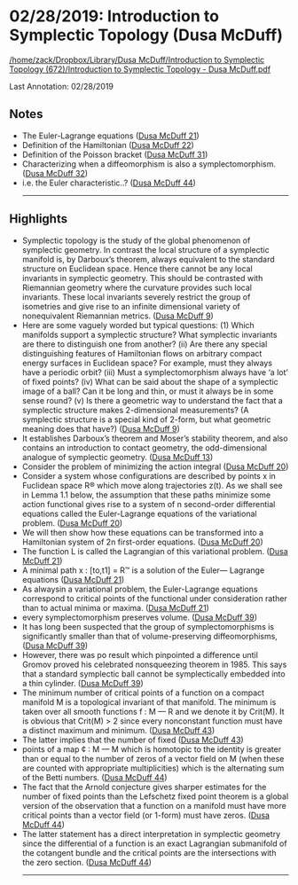 # 02/28/2019: Introduction to Symplectic Topology (Dusa McDuff)

<a href='file:////home/zack/Dropbox/Library/Dusa McDuff/Introduction to Symplectic Topology (672)/Introduction to Symplectic Topology - Dusa McDuff.pdf' target='_blank'>/home/zack/Dropbox/Library/Dusa McDuff/Introduction to Symplectic Topology (672)/Introduction to Symplectic Topology - Dusa McDuff.pdf</a>

Last Annotation: 02/28/2019

## Notes

- The Euler-Lagrange equations (<a href="file:////home/zack/Dropbox/Library/Dusa McDuff/Introduction to Symplectic Topology (672)/Introduction to Symplectic Topology - Dusa McDuff.pdf#page=21" target="_blank">Dusa McDuff 21</a>)
- Definition of the Hamiltonian (<a href="file:////home/zack/Dropbox/Library/Dusa McDuff/Introduction to Symplectic Topology (672)/Introduction to Symplectic Topology - Dusa McDuff.pdf#page=22" target="_blank">Dusa McDuff 22</a>)
- Definition of the Poisson bracket (<a href="file:////home/zack/Dropbox/Library/Dusa McDuff/Introduction to Symplectic Topology (672)/Introduction to Symplectic Topology - Dusa McDuff.pdf#page=31" target="_blank">Dusa McDuff 31</a>)
- Characterizing when a diffeomorphism is also a symplectomorphism\. (<a href="file:////home/zack/Dropbox/Library/Dusa McDuff/Introduction to Symplectic Topology (672)/Introduction to Symplectic Topology - Dusa McDuff.pdf#page=32" target="_blank">Dusa McDuff 32</a>)
- i\.e\. the Euler characteristic\.\.? (<a href="file:////home/zack/Dropbox/Library/Dusa McDuff/Introduction to Symplectic Topology (672)/Introduction to Symplectic Topology - Dusa McDuff.pdf#page=44" target="_blank">Dusa McDuff 44</a>)<hr>

## Highlights

- Symplectic topology is the study of the global phenomenon of symplectic geometry\. In contrast the local structure of a symplectic manifold is, by Darboux’s theorem, always equivalent to the standard structure on Euclidean space\. Hence there cannot be any local invariants in symplectic geometry\. This should be contrasted with Riemannian geometry where the curvature provides such local invariants\. These local invariants severely restrict the group of isometries and give rise to an infinite dimensional variety of nonequivalent Riemannian metrics\. (<a href="file:////home/zack/Dropbox/Library/Dusa McDuff/Introduction to Symplectic Topology (672)/Introduction to Symplectic Topology - Dusa McDuff.pdf#page=9" target="_blank">Dusa McDuff 9</a>)
- Here are some vaguely worded but typical questions: \(1\) Which manifolds support a symplectic structure? What symplectic invariants are there to distinguish one from another? \(ii\) Are there any special distinguishing features of Hamiltonian flows on arbitrary compact energy surfaces in Euclidean space? For example, must they always have a periodic orbit? \(iii\) Must a symplectomorphism always have ‘a lot’ of fixed points? \(iv\) What can be said about the shape of a symplectic image of a ball? Can it be long and thin, or must it always be in some sense round? \(v\) Is there a geometric way to understand the fact that a symplectic structure makes 2-dimensional measurements? \(A symplectic structure is a special kind of 2-form, but what geometric meaning does that have?\) (<a href="file:////home/zack/Dropbox/Library/Dusa McDuff/Introduction to Symplectic Topology (672)/Introduction to Symplectic Topology - Dusa McDuff.pdf#page=9" target="_blank">Dusa McDuff 9</a>)
- It establishes Darboux’s theorem and Moser’s stability theorem, and also contains an introduction to contact geometry, the odd-dimensional analogue of symplectic geometry\. (<a href="file:////home/zack/Dropbox/Library/Dusa McDuff/Introduction to Symplectic Topology (672)/Introduction to Symplectic Topology - Dusa McDuff.pdf#page=13" target="_blank">Dusa McDuff 13</a>)
- Consider the problem of minimizing the action integral (<a href="file:////home/zack/Dropbox/Library/Dusa McDuff/Introduction to Symplectic Topology (672)/Introduction to Symplectic Topology - Dusa McDuff.pdf#page=20" target="_blank">Dusa McDuff 20</a>)
- Consider a system whose configurations are described by points x in Fuclidean space R® which move along trajectories z\(t\)\. As we shall see in Lemma 1\.1 below, the assumption that these paths minimize some action functional gives rise to a system of n second-order differential equations called the Euler-Lagrange equations of the variational problem\. (<a href="file:////home/zack/Dropbox/Library/Dusa McDuff/Introduction to Symplectic Topology (672)/Introduction to Symplectic Topology - Dusa McDuff.pdf#page=20" target="_blank">Dusa McDuff 20</a>)
- We will then show how these equations can be transformed into a Hamiltonian system of 2n first-order equations\. (<a href="file:////home/zack/Dropbox/Library/Dusa McDuff/Introduction to Symplectic Topology (672)/Introduction to Symplectic Topology - Dusa McDuff.pdf#page=20" target="_blank">Dusa McDuff 20</a>)
- The function L is called the Lagrangian of this variational problem\. (<a href="file:////home/zack/Dropbox/Library/Dusa McDuff/Introduction to Symplectic Topology (672)/Introduction to Symplectic Topology - Dusa McDuff.pdf#page=21" target="_blank">Dusa McDuff 21</a>)
- A minimal path x : [to,t1] = R™ is a solution of the Euler— Lagrange equations (<a href="file:////home/zack/Dropbox/Library/Dusa McDuff/Introduction to Symplectic Topology (672)/Introduction to Symplectic Topology - Dusa McDuff.pdf#page=21" target="_blank">Dusa McDuff 21</a>)
- As alwaysin a variational problem, the Euler-Lagrange equations correspond to critical points of the functional under consideration rather than to actual minima or maxima\. (<a href="file:////home/zack/Dropbox/Library/Dusa McDuff/Introduction to Symplectic Topology (672)/Introduction to Symplectic Topology - Dusa McDuff.pdf#page=21" target="_blank">Dusa McDuff 21</a>)
- every symplectomorphism preserves volume\. (<a href="file:////home/zack/Dropbox/Library/Dusa McDuff/Introduction to Symplectic Topology (672)/Introduction to Symplectic Topology - Dusa McDuff.pdf#page=39" target="_blank">Dusa McDuff 39</a>)
- It has long been suspected that the group of symplectomorphisms is significantly smaller than that of volume-preserving diffeomorphisms, (<a href="file:////home/zack/Dropbox/Library/Dusa McDuff/Introduction to Symplectic Topology (672)/Introduction to Symplectic Topology - Dusa McDuff.pdf#page=39" target="_blank">Dusa McDuff 39</a>)
- However, there was po result which pinpointed a difference until Gromov proved his celebrated nonsqueezing theorem in 1985\. This says that a standard symplectic ball cannot be symplectically embedded into a thin cylinder\. (<a href="file:////home/zack/Dropbox/Library/Dusa McDuff/Introduction to Symplectic Topology (672)/Introduction to Symplectic Topology - Dusa McDuff.pdf#page=39" target="_blank">Dusa McDuff 39</a>)
- The minimum number of critical points of a function on a compact manifold M is a topological invariant of that manifold\. The minimum is taken over all smooth functions f : M — R and we denote it by Crit\(M\)\. It is obvious that Crit\(M\) > 2 since every nonconstant function must have a distinct maximum and minimum\. (<a href="file:////home/zack/Dropbox/Library/Dusa McDuff/Introduction to Symplectic Topology (672)/Introduction to Symplectic Topology - Dusa McDuff.pdf#page=43" target="_blank">Dusa McDuff 43</a>)
- The latter implies that the number of fixed (<a href="file:////home/zack/Dropbox/Library/Dusa McDuff/Introduction to Symplectic Topology (672)/Introduction to Symplectic Topology - Dusa McDuff.pdf#page=43" target="_blank">Dusa McDuff 43</a>)
- points of a map ¢ : M — M which is homotopic to the identity is greater than or equal to the number of zeros of a vector field on M \(when these are counted with appropriate multiplicities\) which is the alternating sum of the Betti numbers\. (<a href="file:////home/zack/Dropbox/Library/Dusa McDuff/Introduction to Symplectic Topology (672)/Introduction to Symplectic Topology - Dusa McDuff.pdf#page=44" target="_blank">Dusa McDuff 44</a>)
- The fact that the Arnold conjecture gives sharper estimates for the number of fixed points than the Lefschetz fixed point theorem is a global version of the observation that a function on a manifold must have more critical points than a vector field \(or 1-form\) must have zeros\. (<a href="file:////home/zack/Dropbox/Library/Dusa McDuff/Introduction to Symplectic Topology (672)/Introduction to Symplectic Topology - Dusa McDuff.pdf#page=44" target="_blank">Dusa McDuff 44</a>)
- The latter statement has a direct interpretation in symplectic geometry since the differential of a function is an exact Lagrangian submanifold of the cotangent bundle and the critical points are the intersections with the zero section\. (<a href="file:////home/zack/Dropbox/Library/Dusa McDuff/Introduction to Symplectic Topology (672)/Introduction to Symplectic Topology - Dusa McDuff.pdf#page=44" target="_blank">Dusa McDuff 44</a>)<hr>

